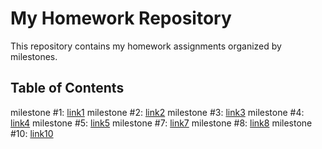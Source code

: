 # My Homework Repository

This repository contains my homework assignments organized by milestones.

## Table of Contents

milestone #1: [link1]
milestone #2: [link2]
milestone #3: [link3]
milestone #4: [link4]
milestone #5: [link5]
milestone #7: [link7]
milestone #8: [link8]
milestone #10: [link10]





[link1]: https://github.com/OlhaKrasnokutska/my_homework_repository/tree/master/milestone_1
[link2]: https://github.com/OlhaKrasnokutska/my_homework_repository/tree/master/milestone_2
[link3]: https://github.com/OlhaKrasnokutska/my_homework_repository/tree/master/milestone_3
[link4]: https://github.com/OlhaKrasnokutska/my_homework_repository/tree/master/milestone_4
[link5]: https://github.com/OlhaKrasnokutska/my_homework_repository/tree/master/milestone_5
[link7]: https://github.com/OlhaKrasnokutska/my_homework_repository/tree/master/milestone_7
[link8]: https://github.com/OlhaKrasnokutska/my_homework_repository/tree/master/milestone_8
[link10]: https://github.com/OlhaKrasnokutska/my_homework_repository/tree/master/milestone_10
